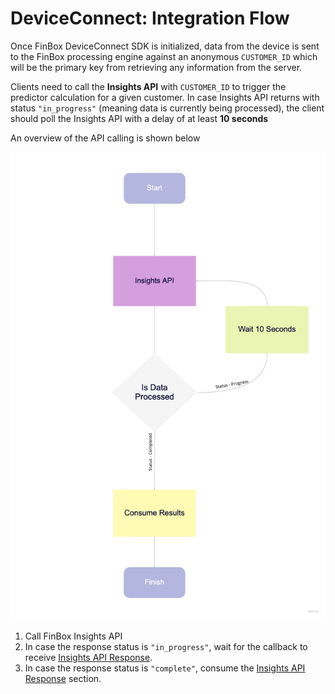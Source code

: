 # DeviceConnect: Integration Flow

Once FinBox DeviceConnect SDK is initialized, data from the device is sent to the FinBox processing engine against an anonymous `CUSTOMER_ID` which will be the primary key from retrieving any information from the server.

Clients need to call the **Insights API** with `CUSTOMER_ID` to trigger the predictor calculation for a given customer. In case Insights API returns with status `"in_progress"` (meaning data is currently being processed), the client should poll the Insights API with a delay of at least **10 seconds**

An overview of the API calling is shown below

<img src="/device_connect_back_end_integration.jpg" alt="Device Connect Backed Integration Workflow" />

1. Call FinBox Insights API
2. In case the response status is `"in_progress"`, wait for the callback to receive [Insights API Response](/device-connect/rest-api.html#insights-api-response).
3. In case the response status is `"complete"`, consume the [Insights API Response](/device-connect/rest-api.html#insights-api-response) section.
